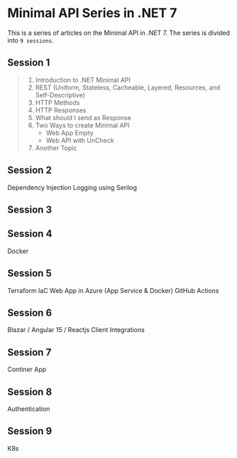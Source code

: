 # Minimal API Series in .NET 7

This is a series of articles on the Minimal API in .NET 7. The series is divided into `9 sessions`.

## Session 1

> 1. Introduction to .NET Minimal API
> 1. REST (Uniform, Stateless, Cacheable, Layered, Resources, and Self-Descriptive)
> 1. HTTP Methods
> 1. HTTP Responses
> 1. What should I send as Response
> 1. Two Ways to create Minimal API
>    - Web App Empty
>    - Web API with UnCheck
> 1. Another Topic

## Session 2

Dependency Injection
Logging using Serilog

## Session 3

## Session 4

Docker

## Session 5

Terraform IaC
Web App in Azure (App Service & Docker)
GitHub Actions

## Session 6

Blazar / Angular 15 / Reactjs Client Integrations

## Session 7

Continer App

## Session 8

Authentication

## Session 9

K8s
